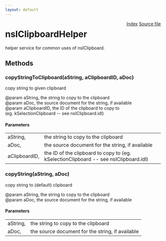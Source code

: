 ```yaml
---
layout: default
---
```

<div class='links' style='float:right'><a href="../index.html">Index</a>
<a href="http://dxr.mozilla.org/mozilla-central/source/widget/nsIClipboardHelper.idl">Source file</a>
</div>

# nsIClipboardHelper #
  
helper service for common uses of nsIClipboard.  
  

## Methods ##

### copyStringToClipboard(aString, aClipboardID, aDoc) ###
  
copy string to given clipboard  
  
@param aString, the string to copy to the clipboard  
@param aDoc, the source document for the string, if available  
@param aClipboardID, the ID of the clipboard to copy to  
       (eg. kSelectionClipboard -- see nsIClipboard.idl)  
  

#### Parameters ####

<table>

<tr>
<td>aString,</td>
<td>the string to copy to the clipboard  
</td>
</tr>

<tr>
<td>aDoc,</td>
<td>the source document for the string, if available  
</td>
</tr>

<tr>
<td>aClipboardID,</td>
<td>the ID of the clipboard to copy to  
       (eg. kSelectionClipboard -- see nsIClipboard.idl)  
</td>
</tr>

</table>

### copyString(aString, aDoc) ###
  
copy string to (default) clipboard  
  
@param aString, the string to copy to the clipboard  
@param aDoc, the source document for the string, if available  
  

#### Parameters ####

<table>

<tr>
<td>aString,</td>
<td>the string to copy to the clipboard  
</td>
</tr>

<tr>
<td>aDoc,</td>
<td>the source document for the string, if available  
</td>
</tr>

</table>
